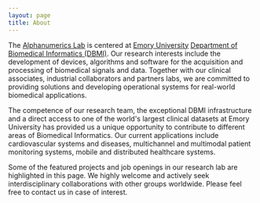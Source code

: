 ```yaml
---
layout: page
title: About
---
```


The [Alphanumerics Lab](https://alphanumericslab.github.io) is centered at [Emory University](https://www.emory.edu) [Department of Biomedical Informatics (DBMI)](https://med.emory.edu/departments/biomedical-informatics/index.html). Our research interests include the development of devices, algorithms and software for the acquisition and processing of biomedical signals and data. Together with our clinical associates, industrial collaborators and partners labs, we are committed to providing solutions and developing operational systems for real-world biomedical applications.

The competence of our research team, the exceptional DBMI infrastructure and a direct access to one of the world's largest clinical datasets at Emory University has provided us a unique opportunity to contribute to different areas of Biomedical Informatics. Our current applications include cardiovascular systems and diseases, multichannel and multimodal patient monitoring systems, mobile and distributed healthcare systems.

Some of the featured projects and job openings in our research lab are highlighted in this page. We highly welcome and actively seek interdisciplinary collaborations with other groups worldwide. Please feel free to contact us in case of interest.
